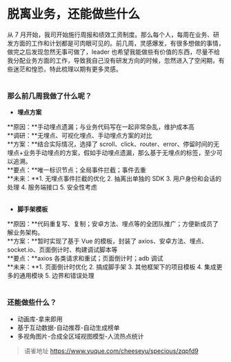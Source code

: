 # 脱离业务，还能做些什么
从 7 月开始，我司开始施行周报和绩效工资制度。那么每个人，每周在业务、研发方面的工作和计划都是可肉眼可见的。前几周，灵感爆发，有很多想做的事情，做完之后发现忽然无事可做了，leader 也希望我能做些有价值的东西，尽量不给我分配业务方面的工作，导致我自己没有研发方向的时候，忽然进入了空闲期，有些迷茫和惶恐，特此梳理以期有更多灵感。  
​

### 那么前几周我做了什么呢？

- **埋点方案**

**原因：**手动埋点遗漏；与业务代码写在一起非常杂乱，维护成本高  
**调研：**无埋点、可视化埋点、手动埋点方案的对比  
**方案：**结合实际情况，选择了 scroll、click、router、error、停留时间的无埋点+业务手动埋点的方案，假如手动埋点遗漏，那么基于无埋点的标签，至少可以追溯。  
**要点：**唯一标识节点；全局事件拦截；事件去重  
**未来：**1. 无埋点事件拦截的优化 2. 抽离出单独的 SDK 3. 用户身份和会话的处理 4. 服务端接口 5. 安全性考虑  
​

- **脚手架模板**

**原因：**代码重复写、复制；安卓方法、埋点等的全团队推广；方便新成员了解业务架构。  
**方案：**暂时实现了基于 Vue 的模板，封装了 axios、安卓方法、埋点、socket.io、页面倒计时、构建调试脚本等  
**要点：**axios 各类请求和重试；页面倒计时；adb 调试  
**未来：**1. 页面倒计时优化 2. 搞成脚手架 3. 其他框架下的项目模板 4. 集成更多的通用模块 5. 边界和错误处理  
​

### 还能做些什么？

- 动画库-拿来即用
- 基于互动数据-自动推荐-自动生成榜单
- 多视角图片-合成全区域视图模型-人流热点统计
  
  
> 语雀地址 https://www.yuque.com/cheeseyu/specious/zqpfd9
